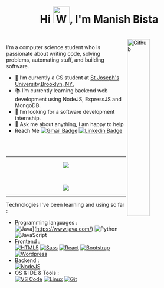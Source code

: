<h1 align="center">Hi <img src="https://raw.githubusercontent.com/nixin72/nixin72/master/wave.gif" 
         alt="Waving hand animated gif"
         height="45"
         width="45" />, I'm Manish Bista</h1>
<br>
<img width="35%" align="right" alt="Github" src="https://user-images.githubusercontent.com/48678280/88862734-4903af80-d201-11ea-968b-9c939d88a37c.gif" />

I'm a computer science student who is passionate about writing code, solving problems, automating stuff, and building software.

- 🔭 I’m currently a CS student at <a href= "https://www.sjny.edu"> St Joseph's University,Brooklyn, NY.</a>
- 📚 I’m currently learning  backend web development using NodeJS, ExpressJS and MongoDB.
- 👯 I’m looking for a software development internship.
-  💬 Ask me about anything, I am happy to help 
- Reach Me           [![Gmail Badge](https://img.shields.io/badge/-zmcx16-e54448?style=flat&logo=Gmail&logoColor=white)](mailto:inishbista20@gmail.com) [![Linkedin Badge](https://img.shields.io/badge/-zmcx16-blue?style=flat&logo=Linkedin&logoColor=white)](https://www.linkedin.com/in/manish-bista/)


<br>
<br>
<hr>
<p align="center">
<a href="https://github-readme-stats.vercel.app/api?username=codereyinish&show_icons=true&title_color=fff&icon_color=79ff97&text_color=9f9f9f&bg_color=151515">
  <img src="https://github-readme-stats.vercel.app/api?username=codereyinish&show_icons=true&title_color=fff&icon_color=79ff97&text_color=9f9f9f&bg_color=151515" />
</a>
</p>
<br />
<p align = "center">
  <img src = "https://github-readme-stats.vercel.app/api/top-langs/?username=codereyinish&hide=TeX,HTML&theme=tokyonight">
</p>
<hr>
Technologies I've been learning and using so far :

- Programming languages : <br />
  ![Java](http://img.shields.io/badge/-Java-eee?style=flat-square&logo=java&logoColor=007396)](https://www.java.com/)
    ![Python](http://img.shields.io/badge/-Python-eee?style=flat-square&logo=python&logoColor#F7BD2F)
    ![JavaScript](https://img.shields.io/badge/-JavaScript-eee?style=flat-square&logo=javascript&logoColor=DD9C25)
- Frontend : <br />
    [![HTML5](http://img.shields.io/badge/-HTML5-eee?style=flat-square&logo=html5&logoColor=E34F26)](https://dinhanhthi.com/notes#web_development)
    [![Sass](https://img.shields.io/badge/-SASS-eee?style=flat-square&logo=sass&logoColor=CC6699)](https://dinhanhthi.com/notes#web_development)
    [![React](https://img.shields.io/badge/-React-eee?style=flat-square&logo=react&logoColor=0088cc)](https://dinhanhthi.com/tags#react)
    [![Bootstrap](http://img.shields.io/badge/-Bootstrap-eee?style=flat-square&logo=bootstrap&logoColor=563D7C)](https://dinhanhthi.com/notes#web_development)
    [![Wordpress](http://img.shields.io/badge/-Wordpress-eee?style=flat-square&logo=wordpress&logoColor=21759B)](https://dinhanhthi.com/tags#wordpress)
- Backend : <br />
    [![NodeJS](http://img.shields.io/badge/-NodeJS-eee?style=flat-square&logo=data:image/png;base64,iVBORw0KGgoAAAANSUhEUgAAAA4AAAAOCAMAAAAolt3jAAAAgVBMVEUzmTMzkTM0mDQslSwtlS00mzQAAAA7nTsymDIzmDMwmDAymTIzmDMzmTMzmDMzmDMzlzM0mTQzmTMzmTMzmTMzmTMzmTM0mjQ1nDUxlzEymDIzmTMzmTMzmTMzmTMzmTMwlzAzmTMzmTMzmTMzmTMzmTMzmTM0mTQzmTMzmTP///8ybrFJAAAAKXRSTlMAAAAAAAAAAAAAAA9RxlIRBjSR6/7vmzkIAyd21Nt8JwMauPwrKvlQxcV6L9IAAABUSURBVAjXY2RgZGTkYGQEUl8ZwUx2EAUSZfz0jVESSPEygMAXkIgiIyMbAwT8+v+fUeU/jAfkMzKqMjLDuX//k8ZFMwrNIjRnoDkS7AUZxqcQLwAA4+0cex8ENfMAAAAASUVORK5CYII=)](https://dinhanhthi.com/nodejs-npm)
- OS & IDE & Tools : <br />
    [![VS Code](http://img.shields.io/badge/-VS%20Code-eee?style=flat-square&logo=visual-studio-code&logoColor=007ACC)](https://dinhanhthi.com/visual-studio-code)
    [![Linux](http://img.shields.io/badge/-Linux-eee?style=flat-square&logo=linux&logoColor=D67A10)](https://dinhanhthi.com/tags#linux)
    [![Git](http://img.shields.io/badge/-Git-eee?style=flat-square&logo=git&logoColor=F05032)](https://dinhanhthi.com/git)
  
